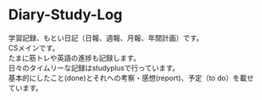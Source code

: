 # Diary-Study-Log
学習記録、もとい日記（日報、週報、月報、年間計画）です。</br>
CSメインです。</br>
たまに筋トレや英語の進捗も記録します。</br>
日々のタイムリーな記録はstudyplusで行っています。</br>
基本的にしたこと(done)とそれへの考察・感想(report)、予定（to do）を載せています。</br>
